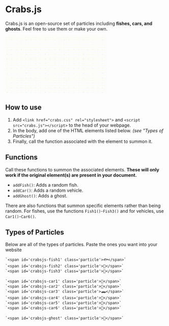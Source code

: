 # Crabs.js
Crabs.js is an open-source set of particles including **fishes, cars, and ghosts**. Feel free to use them or make your own.

![A demo of the 'cars' animation](assets/demo-cars.gif)

## How to use
1. Add `<link href="crabs.css" rel="stylesheet">` and `<script src="crabs.js"></script>` to the head of your webpage.
2. In the body, add one of the HTML elements listed below. *(see "Types of Particles")*
3. Finally, call the function associated with the element to summon it.

## Functions
Call these functions to summon the associated elements. **These will only work if the original element(s) are present in your document.**
- `addFish()`: Adds a random fish.
- `addCar()`: Adds a random vehicle.
- `addGhost()`: Adds a ghost.

There are also functions that summon specific elements rather than being random. For fishes, use the functions `Fish1()`-`Fish3()` and for vehicles, use `Car1()`-`Car6()`.

## Types of Particles
Below are all of the types of particles. Paste the ones you want into your website

    `<span id='crabsjs-fish1' class='particle'>🐟</span>`
    `<span id='crabsjs-fish2' class='particle'>🐠</span>`
    `<span id='crabsjs-fish3' class='particle'>🐡</span>`
    
    `<span id='crabsjs-car1' class='particle'>🚗</span>`
    `<span id='crabsjs-car2' class='particle'>🚙</span>`
    `<span id='crabsjs-car3' class='particle'>🛻</span>`
    `<span id='crabsjs-car4' class='particle'>🚌</span>`
    `<span id='crabsjs-car5' class='particle'>🚚</span>`
    `<span id='crabsjs-car6' class='particle'>🚓</span>`

    `<span id='crabsjs-ghost' class='particle'>👻</span>`
